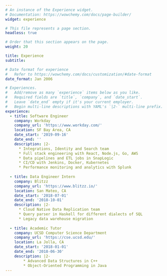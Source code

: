 ```yaml
---
# An instance of the Experience widget.
# Documentation: https://wowchemy.com/docs/page-builder/
widget: experience

# This file represents a page section.
headless: true

# Order that this section appears on the page.
weight: 20

title: Experience
subtitle:

# Date format for experience
#   Refer to https://wowchemy.com/docs/customization/#date-format
date_format: Jan 2006

# Experiences.
#   Add/remove as many `experience` items below as you like.
#   Required fields are `title`, `company`, and `date_start`.
#   Leave `date_end` empty if it's your current employer.
#   Begin multi-line descriptions with YAML's `|2-` multi-line prefix.
experience:
  - title: Software Engineer
    company: Workday
    company_url: 'https://www.workday.com/'
    location: SF Bay Area, CA
    date_start: '2019-09-16'
    date_end: ''
    description: |2-
      * Integrations, Identity and Search team
      * Full stack engineering with React, Node.js, Go, AWS
      * Data pipelines and ETL jobs in SnapLogic
      * CI/CD with Jenkins, Docker, Kubernetes
      * Performance monitoring and analytics with Splunk
        
  - title: Data Engineer Intern
    company: Blitzz
    company_url: 'https://www.blitzz.io/'
    location: San Mateo, CA
    date_start: '2018-07-01'
    date_end: '2018-10-01'
    description: |2-
      * Cloud Native Data Replication team
      * Query parser in Haskell for different dialects of SQL
      * Legacy data warehouse migration
  
  - title: Academic Tutor
    company: UCSD Computer Science Department
    company_url: 'https://cse.ucsd.edu/'
    location: La Jolla, CA
    date_start: '2018-01-01'
    date_end: '2018-06-30'
    description: |2-
        * Advanced Data Structures in C++
        * Object-Oriented Programming in Java
---
```


